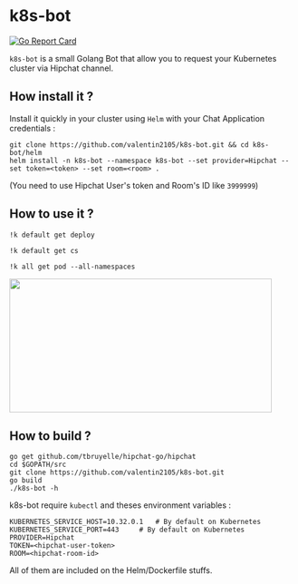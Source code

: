 # k8s-bot
[![Go Report Card](https://goreportcard.com/badge/github.com/valentin2105/k8s-bot)](https://goreportcard.com/report/github.com/valentin2105/k8s-bot)

`k8s-bot` is a small Golang Bot that allow you to request your Kubernetes cluster via Hipchat channel.

## How install it ?
Install it quickly in your cluster using `Helm` with your Chat Application credentials :

```
git clone https://github.com/valentin2105/k8s-bot.git && cd k8s-bot/helm
helm install -n k8s-bot --namespace k8s-bot --set provider=Hipchat --set token=<token> --set room=<room> .
```

(You need to use Hipchat User's token and Room's ID like `3999999`)

## How to use it ?
```
!k default get deploy

!k default get cs

!k all get pod --all-namespaces
```

<img src="https://i.imgur.com/9qNRiiT.png" width="463" height="236"> 

## How to build ?
```
go get github.com/tbruyelle/hipchat-go/hipchat
cd $GOPATH/src
git clone https://github.com/valentin2105/k8s-bot.git
go build
./k8s-bot -h
```

k8s-bot require `kubectl` and theses environment variables :
```
KUBERNETES_SERVICE_HOST=10.32.0.1	# By default on Kubernetes
KUBERNETES_SERVICE_PORT=443		# By default on Kubernetes
PROVIDER=Hipchat
TOKEN=<hipchat-user-token>
ROOM=<hipchat-room-id>
```
All of them are included on the Helm/Dockerfile stuffs.
